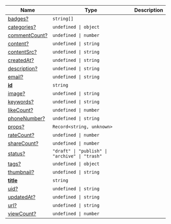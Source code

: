 <section id="main" data-note="AUTO-GENERATED CONTENT, DO NOT EDIT DIRECTLY!">

| Name                                                                                                 | Type                                                      | Description |
| ---------------------------------------------------------------------------------------------------- | --------------------------------------------------------- | ----------- |
| [badges?](https://schemata.lamnhan.com/content/reference/interfaces/profile.html#badges)             | <code>string[]</code>                                     |             |
| [categories?](https://schemata.lamnhan.com/content/reference/interfaces/profile.html#categories)     | <code>undefined \| object</code>                          |             |
| [commentCount?](https://schemata.lamnhan.com/content/reference/interfaces/profile.html#commentcount) | <code>undefined \| number</code>                          |             |
| [content?](https://schemata.lamnhan.com/content/reference/interfaces/profile.html#content)           | <code>undefined \| string</code>                          |             |
| [contentSrc?](https://schemata.lamnhan.com/content/reference/interfaces/profile.html#contentsrc)     | <code>undefined \| string</code>                          |             |
| [createdAt?](https://schemata.lamnhan.com/content/reference/interfaces/profile.html#createdat)       | <code>undefined \| string</code>                          |             |
| [description?](https://schemata.lamnhan.com/content/reference/interfaces/profile.html#description)   | <code>undefined \| string</code>                          |             |
| [email?](https://schemata.lamnhan.com/content/reference/interfaces/profile.html#email)               | <code>undefined \| string</code>                          |             |
| [**id**](https://schemata.lamnhan.com/content/reference/interfaces/profile.html#id)                  | <code>string</code>                                       |             |
| [image?](https://schemata.lamnhan.com/content/reference/interfaces/profile.html#image)               | <code>undefined \| string</code>                          |             |
| [keywords?](https://schemata.lamnhan.com/content/reference/interfaces/profile.html#keywords)         | <code>undefined \| string</code>                          |             |
| [likeCount?](https://schemata.lamnhan.com/content/reference/interfaces/profile.html#likecount)       | <code>undefined \| number</code>                          |             |
| [phoneNumber?](https://schemata.lamnhan.com/content/reference/interfaces/profile.html#phonenumber)   | <code>undefined \| string</code>                          |             |
| [props?](https://schemata.lamnhan.com/content/reference/interfaces/profile.html#props)               | <code>Record<string, unknown></code>                      |             |
| [rateCount?](https://schemata.lamnhan.com/content/reference/interfaces/profile.html#ratecount)       | <code>undefined \| number</code>                          |             |
| [shareCount?](https://schemata.lamnhan.com/content/reference/interfaces/profile.html#sharecount)     | <code>undefined \| number</code>                          |             |
| [status?](https://schemata.lamnhan.com/content/reference/interfaces/profile.html#status)             | <code>"draft" \| "publish" \| "archive" \| "trash"</code> |             |
| [tags?](https://schemata.lamnhan.com/content/reference/interfaces/profile.html#tags)                 | <code>undefined \| object</code>                          |             |
| [thumbnail?](https://schemata.lamnhan.com/content/reference/interfaces/profile.html#thumbnail)       | <code>undefined \| string</code>                          |             |
| [**title**](https://schemata.lamnhan.com/content/reference/interfaces/profile.html#title)            | <code>string</code>                                       |             |
| [uid?](https://schemata.lamnhan.com/content/reference/interfaces/profile.html#uid)                   | <code>undefined \| string</code>                          |             |
| [updatedAt?](https://schemata.lamnhan.com/content/reference/interfaces/profile.html#updatedat)       | <code>undefined \| string</code>                          |             |
| [url?](https://schemata.lamnhan.com/content/reference/interfaces/profile.html#url)                   | <code>undefined \| string</code>                          |             |
| [viewCount?](https://schemata.lamnhan.com/content/reference/interfaces/profile.html#viewcount)       | <code>undefined \| number</code>                          |             |

</section>
